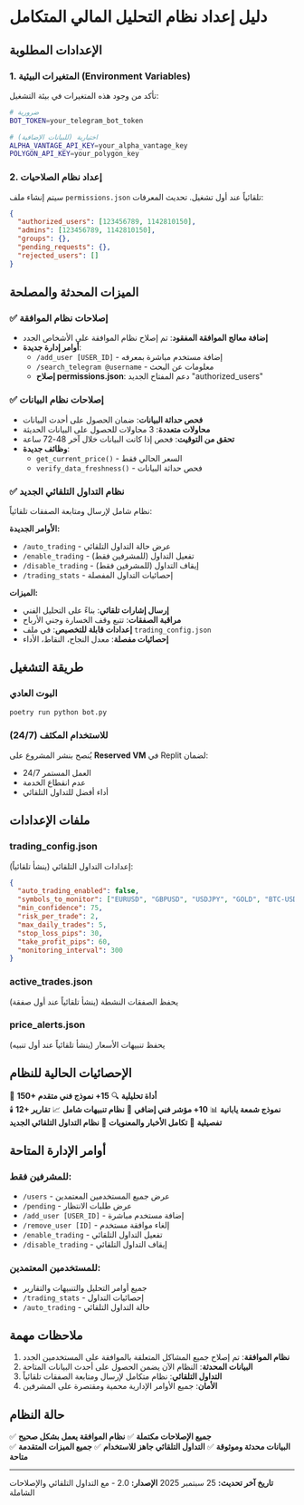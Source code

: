 # دليل إعداد نظام التحليل المالي المتكامل

## الإعدادات المطلوبة

### 1. المتغيرات البيئية (Environment Variables)
تأكد من وجود هذه المتغيرات في بيئة التشغيل:

```bash
# ضرورية
BOT_TOKEN=your_telegram_bot_token

# اختيارية (للبيانات الإضافية)
ALPHA_VANTAGE_API_KEY=your_alpha_vantage_key
POLYGON_API_KEY=your_polygon_key
```

### 2. إعداد نظام الصلاحيات
سيتم إنشاء ملف `permissions.json` تلقائياً عند أول تشغيل. تحديث المعرفات:

```json
{
  "authorized_users": [123456789, 1142810150],
  "admins": [123456789, 1142810150],
  "groups": {},
  "pending_requests": {},
  "rejected_users": []
}
```

## الميزات المحدثة والمصلحة

### ✅ إصلاحات نظام الموافقة
- **إضافة معالج الموافقة المفقود**: تم إصلاح نظام الموافقة على الأشخاص الجدد
- **أوامر إدارة جديدة**:
  - `/add_user [USER_ID]` - إضافة مستخدم مباشرة بمعرفه
  - `/search_telegram @username` - معلومات عن البحث
  - **إصلاح permissions.json**: دعم المفتاح الجديد "authorized_users"

### ✅ إصلاحات نظام البيانات
- **فحص حداثة البيانات**: ضمان الحصول على أحدث البيانات
- **محاولات متعددة**: 3 محاولات للحصول على البيانات الحديثة
- **تحقق من التوقيت**: فحص إذا كانت البيانات خلال آخر 48-72 ساعة
- **وظائف جديدة**:
  - `get_current_price()` - السعر الحالي فقط
  - `verify_data_freshness()` - فحص حداثة البيانات

### ✅ نظام التداول التلقائي الجديد
نظام شامل لإرسال ومتابعة الصفقات تلقائياً:

**الأوامر الجديدة:**
- `/auto_trading` - عرض حالة التداول التلقائي
- `/enable_trading` - تفعيل التداول (للمشرفين فقط)
- `/disable_trading` - إيقاف التداول (للمشرفين فقط) 
- `/trading_stats` - إحصائيات التداول المفصلة

**الميزات:**
- **إرسال إشارات تلقائي**: بناءً على التحليل الفني
- **مراقبة الصفقات**: تتبع وقف الخسارة وجني الأرباح
- **إعدادات قابلة للتخصيص**: في ملف `trading_config.json`
- **إحصائيات مفصلة**: معدل النجاح، النقاط، الأداء

## طريقة التشغيل

### البوت العادي
```bash
poetry run python bot.py
```

### للاستخدام المكثف (24/7)
يُنصح بنشر المشروع على **Reserved VM** في Replit لضمان:
- العمل المستمر 24/7
- عدم انقطاع الخدمة
- أداء أفضل للتداول التلقائي

## ملفات الإعدادات

### trading_config.json
إعدادات التداول التلقائي (ينشأ تلقائياً):
```json
{
  "auto_trading_enabled": false,
  "symbols_to_monitor": ["EURUSD", "GBPUSD", "USDJPY", "GOLD", "BTC-USD"],
  "min_confidence": 75,
  "risk_per_trade": 2,
  "max_daily_trades": 5,
  "stop_loss_pips": 30,
  "take_profit_pips": 60,
  "monitoring_interval": 300
}
```

### active_trades.json
يحفظ الصفقات النشطة (ينشأ تلقائياً عند أول صفقة)

### price_alerts.json
يحفظ تنبيهات الأسعار (ينشأ تلقائياً عند أول تنبيه)

## الإحصائيات الحالية للنظام

🎯 **150+ أداة تحليلية**
🔍 **15+ نموذج فني متقدم**  
🕯️ **12+ نموذج شمعة يابانية**
📊 **10+ مؤشر فني إضافي**
🔔 **نظام تنبيهات شامل**
📈 **تقارير تفصيلية**
📰 **تكامل الأخبار والمعنويات**
🤖 **نظام التداول التلقائي الجديد**

## أوامر الإدارة المتاحة

### للمشرفين فقط:
- `/users` - عرض جميع المستخدمين المعتمدين
- `/pending` - عرض طلبات الانتظار
- `/add_user [USER_ID]` - إضافة مستخدم مباشرة
- `/remove_user [ID]` - إلغاء موافقة مستخدم
- `/enable_trading` - تفعيل التداول التلقائي
- `/disable_trading` - إيقاف التداول التلقائي

### للمستخدمين المعتمدين:
- جميع أوامر التحليل والتنبيهات والتقارير
- `/trading_stats` - إحصائيات التداول
- `/auto_trading` - حالة التداول التلقائي

## ملاحظات مهمة

1. **نظام الموافقة**: تم إصلاح جميع المشاكل المتعلقة بالموافقة على المستخدمين الجدد
2. **البيانات المحدثة**: النظام الآن يضمن الحصول على أحدث البيانات المتاحة
3. **التداول التلقائي**: نظام متكامل لإرسال ومتابعة الصفقات تلقائياً
4. **الأمان**: جميع الأوامر الإدارية محمية ومقتصرة على المشرفين

## حالة النظام

✅ **جميع الإصلاحات مكتملة**
✅ **نظام الموافقة يعمل بشكل صحيح**  
✅ **البيانات محدثة وموثوقة**
✅ **التداول التلقائي جاهز للاستخدام**
✅ **جميع الميزات المتقدمة متاحة**

---

**تاريخ آخر تحديث:** 25 سبتمبر 2025
**الإصدار:** 2.0 - مع التداول التلقائي والإصلاحات الشاملة